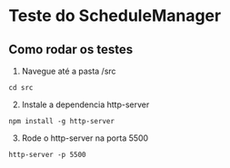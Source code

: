 # Teste do ScheduleManager
## Como rodar os testes

1. Navegue até a pasta /src
  ```
  cd src
  ```
2. Instale a dependencia http-server
  ```
  npm install -g http-server
  ```
3. Rode o http-server na porta 5500
  ```
  http-server -p 5500
  ```

